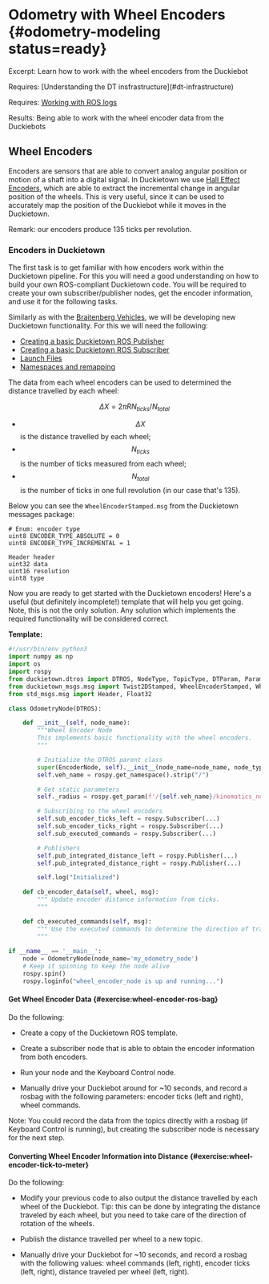 # Odometry with Wheel Encoders {#odometry-modeling status=ready}

Excerpt: Learn how to work with the wheel encoders from the Duckiebot

<div class='requirements' markdown='1'>
  Requires: [Understanding the DT insfrastructure](#dt-infrastructure)

  Requires: [Working with ROS logs](#ros-logs)

  Results: Being able to work with the wheel encoder data from the Duckiebots
</div>


## Wheel Encoders

Encoders are sensors that are able to convert analog angular position or motion of a shaft into a digital signal. In Duckietown we use [Hall Effect Encoders](https://en.wikipedia.org/wiki/Hall-effect_sensor), which are able to extract the incremental change in angular position of the wheels. This is very useful, since it can be used to accurately map the position of the Duckiebot while it moves in the Duckietown.

Remark: our encoders produce 135 ticks per revolution.

### Encoders in Duckietown

The first task is to get familiar with how encoders work within the Duckietown pipeline. For this you will need a good understanding on how to build your own ROS-compliant Duckietown code. You will be required to create your own subscriber/publisher nodes, get the encoder information, and use it for the following tasks.

Similarly as with the [Braitenberg Vehicles](#exercise:braitenberg-avoiding), we will be developing new Duckietown functionality. For this we will need the following:

- [Creating a basic Duckietown ROS Publisher](#ros-pub-duckiebot)
- [Creating a basic Duckietown ROS Subscriber](#ros-sub-duckiebot)
- [Launch Files](#ros-launch)
- [Namespaces and remapping](#ros-namespace-remap)

The data from each wheel encoders can be used to determined the distance travelled by each wheel:

$$ \Delta X = 2 \pi R {N_{ticks}/N_{total}} $$

  - $$ \Delta X $$ is the distance travelled by each wheel;
  - $$ N_{ticks} $$ is the number of ticks measured from each wheel;
  - $$ N_{total} $$ is the number of ticks in one full revolution (in our case that's 135).

Below you can see the `WheelEncoderStamped.msg` from the Duckietown messages package:

```
# Enum: encoder type
uint8 ENCODER_TYPE_ABSOLUTE = 0
uint8 ENCODER_TYPE_INCREMENTAL = 1

Header header
uint32 data
uint16 resolution
uint8 type
```

Now you are ready to get started with the Duckietown encoders!
Here's a useful (but definitely incomplete!) template that will help you get going. Note, this is not the only solution. Any solution which implements the required functionality will be considered correct. 

__Template:__

```python
#!/usr/bin/env python3
import numpy as np
import os
import rospy
from duckietown.dtros import DTROS, NodeType, TopicType, DTParam, ParamType
from duckietown_msgs.msg import Twist2DStamped, WheelEncoderStamped, WheelsCmdStamped
from std_msgs.msg import Header, Float32

class OdometryNode(DTROS):

    def __init__(self, node_name):
        """Wheel Encoder Node
        This implements basic functionality with the wheel encoders.
        """

        # Initialize the DTROS parent class
        super(EncoderNode, self).__init__(node_name=node_name, node_type=NodeType.PERCEPTION)
        self.veh_name = rospy.get_namespace().strip("/")

        # Get static parameters
        self._radius = rospy.get_param(f'/{self.veh_name}/kinematics_node/radius', 100)

        # Subscribing to the wheel encoders
        self.sub_encoder_ticks_left = rospy.Subscriber(...)
        self.sub_encoder_ticks_right = rospy.Subscriber(...)
        self.sub_executed_commands = rospy.Subscriber(...)

        # Publishers
        self.pub_integrated_distance_left = rospy.Publisher(...)
        self.pub_integrated_distance_right = rospy.Publisher(...)

        self.log("Initialized")

    def cb_encoder_data(self, wheel, msg):
        """ Update encoder distance information from ticks.
        """

    def cb_executed_commands(self, msg):
        """ Use the executed commands to determine the direction of travel of each wheel.
        """
        
if __name__ == '__main__':
    node = OdometryNode(node_name='my_odometry_node')
    # Keep it spinning to keep the node alive
    rospy.spin()
    rospy.loginfo("wheel_encoder_node is up and running...")

```
<end/>

#### Get Wheel Encoder Data {#exercise:wheel-encoder-ros-bag}

Do the following:

- Create a copy of the Duckietown ROS template.

- Create a subscriber node that is able to obtain the encoder information from both encoders.

- Run your node and the Keyboard Control node.

- Manually drive your Duckiebot around for ~10 seconds, and record a rosbag with the following parameters: encoder ticks (left and right), wheel commands.

Note: You could record the data from the topics directly with a rosbag (if Keyboard Control is running), but creating the subscriber node is necessary for the next step.  

<end/>

#### Converting Wheel Encoder Information into Distance {#exercise:wheel-encoder-tick-to-meter}

Do the following:

- Modify your previous code to also output the distance travelled by each wheel of the Duckiebot. Tip: this can be done by integrating the distance traveled by each wheel, but you need to take care of the direction of rotation of the wheels.

- Publish the distance travelled per wheel to a new topic.

- Manually drive your Duckiebot for ~10 seconds, and record a rosbag with the following values: wheel commands (left, right), encoder ticks (left, right), distance traveled per wheel (left, right).

<end/>
